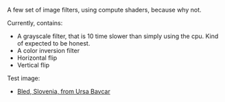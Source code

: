 A few set of image filters, using compute shaders, because why not.

Currently, contains:
* A grayscale filter, that is 10 time slower than simply using the cpu. Kind of expected to be honest.
* A color inversion filter
* Horizontal flip
* Vertical flip

Test image:
* [Bled, Slovenia, from Ursa Bavcar](https://unsplash.com/photos/6O4zf9lga6Q)
